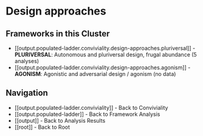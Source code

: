 # Design approaches

## Frameworks in this Cluster

- [[output.populated-ladder.conviviality.design-approaches.pluriversal]] - **PLURIVERSAL**: Autonomous and pluriversal design, frugal abundance (5 analyses)
- [[output.populated-ladder.conviviality.design-approaches.agonism]] - **AGONISM**: Agonistic and adversarial design / agonism (no data)


## Navigation

- [[output.populated-ladder.conviviality]] - Back to Conviviality
- [[output.populated-ladder]] - Back to Framework Analysis
- [[output]] - Back to Analysis Results
- [[root]] - Back to Root
